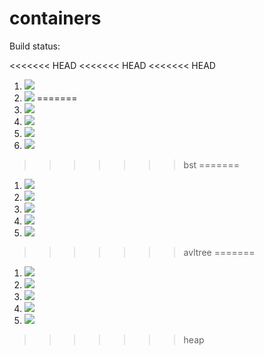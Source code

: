 # containers

Build status:

<<<<<<< HEAD
<<<<<<< HEAD
<<<<<<< HEAD
1. [![](https://github.com/nhendelman/containers/workflows/tests-fibonacci/badge.svg)](https://github.com/mikeizbicki/containers/actions?query=workflow%3Atests-fibonacci)
1. [![](https://github.com/nhendelman/containers/workflows/tests-range/badge.svg)](https://github.com/mikeizbicki/containers/actions?query=workflow%3Atests-range)
=======
1. [![](https://github.com/nhendelman/containers/workflows/tests-fibonacci/badge.svg?branch=bst)](https://github.com/nhendelman/containers/actions?query=workflow%3Atests-fibonacci)
1. [![](https://github.com/nhendelman/containers/workflows/tests-range/badge.svg?branch=bst)](https://github.com/nhendelman/containers/actions?query=workflow%3Atests-range)
1. [![](https://github.com/nhendelman/containers/workflows/tests-BST/badge.svg?branch=bst)](https://github.com/nhendelman/containers/actions?query=workflow%3Atests-BST)
1. [![](https://github.com/nhendelman/containers/workflows/tests-BinaryTree/badge.svg?branch=bst)](https://github.com/nhendelman/containers/actions?query=workflow%3Atests-BinaryTree)
>>>>>>> bst
=======
1. [![](https://github.com/nhendelman/containers/workflows/tests-fibonacci/badge.svg?branch=avltree)](https://github.com/nhendelman/containers/actions?query=workflow%3Atests-fibonacci)
1. [![](https://github.com/nhendelman/containers/workflows/tests-range/badge.svg?branch=avltree)](https://github.com/nhendelman/containers/actions?query=workflow%3Atests-range)
1. [![](https://github.com/nhendelman/containers/workflows/tests-BST/badge.svg?branch=avltree)](https://github.com/nhendelman/containers/actions?query=workflow%3Atests-BST)
1. [![](https://github.com/nhendelman/containers/workflows/tests-BinaryTree/badge.svg?branch=avltree)](https://github.com/nhendelman/containers/actions?query=workflow%3Atests-BinaryTree)
1. [![](https://github.com/nhendelman/containers/workflows/tests-AVLTree/badge.svg?branch=avltree)](https://github.com/nhendelman/containers/actions?query=workflow%3Atests-AVLTree)
>>>>>>> avltree
=======
1. [![](https://github.com/nhendelman/containers/workflows/tests-fibonacci/badge.svg?branch=heap)](https://github.com/nhendelman/containers/actions?query=workflow%3Atests-fibonacci)
1. [![](https://github.com/nhendelman/containers/workflows/tests-range/badge.svg?branch=heap)](https://github.com/nhendelman/containers/actions?query=workflow%3Atests-range)
1. [![](https://github.com/nhendelman/containers/workflows/tests-BST/badge.svg?branch=heap)](https://github.com/nhendelman/containers/actions?query=workflow%3Atests-BST)
1. [![](https://github.com/nhendelman/containers/workflows/tests-BinaryTree/badge.svg?branch=heap)](https://github.com/nhendelman/containers/actions?query=workflow%3Atests-BinaryTree)
1. [![](https://github.com/nhendelman/containers/workflows/tests-heap/badge.svg)](https://github.com/nhendelman/containers/actions?query=workflow%3Atests-Heap?branch=heap)
>>>>>>> heap
